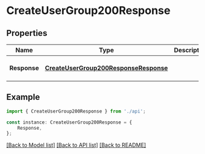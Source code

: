 # CreateUserGroup200Response


## Properties

Name | Type | Description | Notes
------------ | ------------- | ------------- | -------------
**Response** | [**CreateUserGroup200ResponseResponse**](CreateUserGroup200ResponseResponse.md) |  | [optional] [default to undefined]

## Example

```typescript
import { CreateUserGroup200Response } from './api';

const instance: CreateUserGroup200Response = {
    Response,
};
```

[[Back to Model list]](../README.md#documentation-for-models) [[Back to API list]](../README.md#documentation-for-api-endpoints) [[Back to README]](../README.md)
